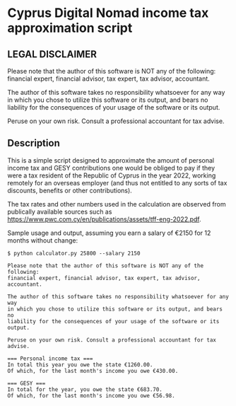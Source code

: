 # Cyprus Digital Nomad income tax approximation script

## LEGAL DISCLAIMER

Please note that the author of this software is NOT any of the following: 
financial expert, financial advisor, tax expert, tax advisor, accountant.

The author of this software takes no responsibility whatsoever for any way 
in which you chose to utilize this software or its output, and bears no 
liability for the consequences of your usage of the software or its output.

Peruse on your own risk. Consult a professional accountant for tax advise.

## Description

This is a simple script designed to approximate the amount of personal income tax and GESY contributions one would be obliged to pay if they were a tax resident of the Republic of Cyprus in the year 2022, working remotely for an overseas employer (and thus not entitled to any sorts of tax discounts, benefits or other contributions).

The tax rates and other numbers used in the calculation are observed from publically available sources such as https://www.pwc.com.cy/en/publications/assets/tff-eng-2022.pdf.

Sample usage and output, assuming you earn a salary of €2150 for 12 months without change:
```
$ python calculator.py 25800 --salary 2150

Please note that the author of this software is NOT any of the following:
financial expert, financial advisor, tax expert, tax advisor, accountant.

The author of this software takes no responsibility whatsoever for any way
in which you chose to utilize this software or its output, and bears no
liability for the consequences of your usage of the software or its output.

Peruse on your own risk. Consult a professional accountant for tax advise.

=== Personal income tax ===
In total this year you owe the state €1260.00.
Of which, for the last month's income you owe €430.00.

=== GESY ===
In total for the year, you owe the state €683.70.
Of which, for the last month's income you owe €56.98.

```
